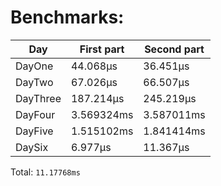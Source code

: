 # Benchmarks:
| Day | First part | Second part |
| --- | --- | --- |
| DayOne | 44.068µs | 36.451µs |
| DayTwo | 67.026µs | 66.507µs |
| DayThree | 187.214µs | 245.219µs |
| DayFour | 3.569324ms | 3.587011ms |
| DayFive | 1.515102ms | 1.841414ms |
| DaySix | 6.977µs | 11.367µs |
Total: `11.17768ms`
